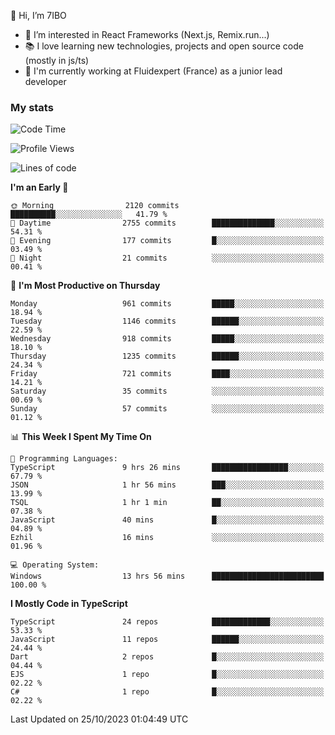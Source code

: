 👋 Hi, I’m 7IBO

- 👀 I’m interested in React Frameworks (Next.js, Remix.run...)
- 📚 I love learning new technologies, projects and open source code (mostly in js/ts)
- 💼 I'm currently working at Fluidexpert (France) as a junior lead developer

### My stats
<!--START_SECTION:waka-->
![Code Time](http://img.shields.io/badge/Code%20Time-261%20hrs%2024%20mins-blue)

![Profile Views](http://img.shields.io/badge/Profile%20Views-0-blue)

![Lines of code](https://img.shields.io/badge/From%20Hello%20World%20I%27ve%20Written-6.6%20million%20lines%20of%20code-blue)

**I'm an Early 🐤** 

```text
🌞 Morning                2120 commits        ██████████░░░░░░░░░░░░░░░   41.79 % 
🌆 Daytime                2755 commits        ██████████████░░░░░░░░░░░   54.31 % 
🌃 Evening                177 commits         █░░░░░░░░░░░░░░░░░░░░░░░░   03.49 % 
🌙 Night                  21 commits          ░░░░░░░░░░░░░░░░░░░░░░░░░   00.41 % 
```
📅 **I'm Most Productive on Thursday** 

```text
Monday                   961 commits         █████░░░░░░░░░░░░░░░░░░░░   18.94 % 
Tuesday                  1146 commits        ██████░░░░░░░░░░░░░░░░░░░   22.59 % 
Wednesday                918 commits         █████░░░░░░░░░░░░░░░░░░░░   18.10 % 
Thursday                 1235 commits        ██████░░░░░░░░░░░░░░░░░░░   24.34 % 
Friday                   721 commits         ████░░░░░░░░░░░░░░░░░░░░░   14.21 % 
Saturday                 35 commits          ░░░░░░░░░░░░░░░░░░░░░░░░░   00.69 % 
Sunday                   57 commits          ░░░░░░░░░░░░░░░░░░░░░░░░░   01.12 % 
```


📊 **This Week I Spent My Time On** 

```text
💬 Programming Languages: 
TypeScript               9 hrs 26 mins       █████████████████░░░░░░░░   67.79 % 
JSON                     1 hr 56 mins        ███░░░░░░░░░░░░░░░░░░░░░░   13.99 % 
TSQL                     1 hr 1 min          ██░░░░░░░░░░░░░░░░░░░░░░░   07.38 % 
JavaScript               40 mins             █░░░░░░░░░░░░░░░░░░░░░░░░   04.89 % 
Ezhil                    16 mins             ░░░░░░░░░░░░░░░░░░░░░░░░░   01.96 % 

💻 Operating System: 
Windows                  13 hrs 56 mins      █████████████████████████   100.00 % 
```

**I Mostly Code in TypeScript** 

```text
TypeScript               24 repos            █████████████░░░░░░░░░░░░   53.33 % 
JavaScript               11 repos            ██████░░░░░░░░░░░░░░░░░░░   24.44 % 
Dart                     2 repos             █░░░░░░░░░░░░░░░░░░░░░░░░   04.44 % 
EJS                      1 repo              █░░░░░░░░░░░░░░░░░░░░░░░░   02.22 % 
C#                       1 repo              █░░░░░░░░░░░░░░░░░░░░░░░░   02.22 % 
```




 Last Updated on 25/10/2023 01:04:49 UTC
<!--END_SECTION:waka-->
